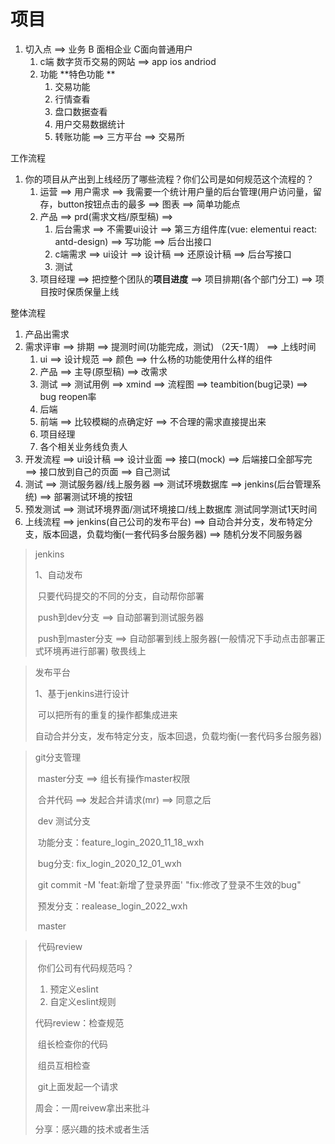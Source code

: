 # 项目

1. 切入点 ==> 业务 B 面相企业 C面向普通用户 
   1. c端 数字货币交易的网站 ==> app ios andriod
   2. 功能 **特色功能 **
      1. 交易功能
      2. 行情查看
      3. 盘口数据查看
      4. 用户交易数据统计
      5. 转账功能 ==> 三方平台 ==> 交易所



工作流程

1. 你的项目从产出到上线经历了哪些流程？你们公司是如何规范这个流程的？
   1. 运营 ==> 用户需求 ==> 我需要一个统计用户量的后台管理(用户访问量，留存，button按钮点击的最多 ==> 图表 ==> 简单功能点
   2. 产品 ==> prd(需求文档/原型稿) ==> 
      1. 后台需求 ==> 不需要ui设计 ==> 第三方组件库(vue: elementui  react: antd-design) ==> 写功能 ==> 后台出接口
      2. c端需求 ==> ui设计 ==> 设计稿 ==> 还原设计稿 ==> 后台写接口
      3. 测试
   3. 项目经理 ==> 把控整个团队的**项目进度** ==> 项目排期(各个部门分工) ==> 项目按时保质保量上线





整体流程

1. 产品出需求
2. 需求评审 ==> 排期  ==> 提测时间(功能完成，测试) （2天-1周） ==> 上线时间
   1. ui ==> 设计规范 ==> 颜色 ==> 什么杨的功能使用什么样的组件
   2. 产品 ==> 主导(原型稿) ==> 改需求
   3. 测试 ==> 测试用例 ==> xmind ==> 流程图 ==> teambition(bug记录) ==> bug reopen率
   4. 后端
   5. 前端 ==> 比较模糊的点确定好 ==> 不合理的需求直接提出来
   6. 项目经理
   7. 各个相关业务线负责人
3. 开发流程 ==> ui设计稿 ==> 设计业面 ==> 接口(mock) ==> 后端接口全部写完 ==> 接口放到自己的页面 ==> 自己测试
4. 测试 ==> 测试服务器/线上服务器 ==> 测试环境数据库 ==> jenkins(后台管理系统) ==> 部署测试环境的按钮
5. 预发测试 ==> 测试环境界面/测试环境接口/线上数据库 测试同学测试1天时间
6. 上线流程 ==> jenkins(自己公司的发布平台) ==> 自动合并分支，发布特定分支，版本回退，负载均衡(一套代码多台服务器) ==> 随机分发不同服务器







> jenkins
>
> 1、自动发布
>
> ​	只要代码提交的不同的分支，自动帮你部署
>
> ​	push到dev分支 ==> 自动部署到测试服务器
>
> ​	push到master分支 ==> 自动部署到线上服务器(一般情况下手动点击部署正式环境再进行部署) 敬畏线上

> 发布平台
>
> 1、基于jenkins进行设计
>
> ​	可以把所有的重复的操作都集成进来
>
> ​	自动合并分支，发布特定分支，版本回退，负载均衡(一套代码多台服务器)



> git分支管理
>
> ​	master分支 ==> 组长有操作master权限
>
> ​	合并代码 ==> 发起合并请求(mr) ==> 同意之后
>
> ​	dev 测试分支
>
> ​	功能分支：feature_login_2020_11_18_wxh
>
> ​	bug分支: fix_login_2020_12_01_wxh
>
> ​			git commit -M 'feat:新增了登录界面' "fix:修改了登录不生效的bug" 
>
> ​	预发分支：realease_login_2022_wxh
>
> ​	master



> ​	代码review
>
> ​	你们公司有代码规范吗？
>
> 	1. 预定义eslint
> 	1. 自定义eslint规则
>
> 代码review：检查规范
>
> ​	组长检查你的代码
>
> ​	组员互相检查
>
> ​	git上面发起一个请求
>
> 周会：一周reivew拿出来批斗
>
> 分享：感兴趣的技术或者生活
>
> 